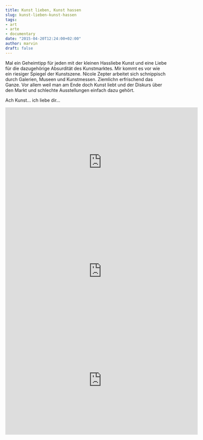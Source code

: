 ```yaml
---
title: Kunst lieben, Kunst hassen
slug: kunst-lieben-kunst-hassen
tags:
- art
- arte
- documentary
date: "2015-04-20T12:24:00+02:00"
author: marvin
draft: false
---
```


Mal ein Geheimtipp für jeden mit der kleinen Hassliebe Kunst und eine Liebe für die dazugehörige Absurdität des Kunstmarktes. Mir kommt es vor wie ein riesiger Spiegel der Kunstszene. Nicole Zepter arbeitet sich schnippisch durch Galerien, Museen und Kunstmessen. Ziemlichn erfrischend das Ganze. Vor allem weil man am Ende doch Kunst liebt und der Diskurs über den Markt und schlechte Ausstellungen einfach dazu gehört.

Ach Kunst... ich liebe dir...

<iframe frameborder="0" allowfullscreen="true" src="https://www.arte.tv/guide/de/embed/052786-001/medium" style="width: 600px; height: 340px;"></iframe>

<iframe frameborder="0" allowfullscreen="true" src="https://www.arte.tv/guide/de/embed/052786-002/medium" style="width: 600px; height: 340px;"></iframe>

<iframe frameborder="0" allowfullscreen="true" src="https://www.arte.tv/guide/de/embed/052786-003/medium" style="width: 600px; height: 340px;"></iframe>